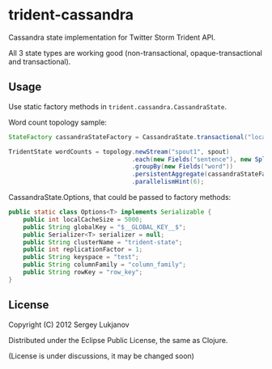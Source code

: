 # trident-cassandra

Cassandra state implementation for Twitter Storm Trident API.

All 3 state types are working good (non-transactional, opaque-transactional and transactional).

## Usage

Use static factory methods in `trident.cassandra.CassandraState`.

Word count topology sample:

```java
StateFactory cassandraStateFactory = CassandraState.transactional("localhost");

TridentState wordCounts = topology.newStream("spout1", spout)
                                  .each(new Fields("sentence"), new Split(), new Fields("word"))
                                  .groupBy(new Fields("word"))
                                  .persistentAggregate(cassandraStateFactory, new Count(), new Fields("count"))
                                  .parallelismHint(6);
```

CassandraState.Options, that could be passed to factory methods:

```java
public static class Options<T> implements Serializable {
    public int localCacheSize = 5000;
    public String globalKey = "$__GLOBAL_KEY__$";
    public Serializer<T> serializer = null;
    public String clusterName = "trident-state";
    public int replicationFactor = 1;
    public String keyspace = "test";
    public String columnFamily = "column_family";
    public String rowKey = "row_key";
}
```

## License

Copyright (C) 2012 Sergey Lukjanov

Distributed under the Eclipse Public License, the same as Clojure.

(License is under discussions, it may be changed soon)
